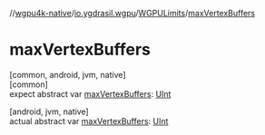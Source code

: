 //[wgpu4k-native](../../../index.md)/[io.ygdrasil.wgpu](../index.md)/[WGPULimits](index.md)/[maxVertexBuffers](max-vertex-buffers.md)

# maxVertexBuffers

[common, android, jvm, native]\
[common]\
expect abstract var [maxVertexBuffers](max-vertex-buffers.md): [UInt](https://kotlinlang.org/api/core/kotlin-stdlib/kotlin/-u-int/index.html)

[android, jvm, native]\
actual abstract var [maxVertexBuffers](max-vertex-buffers.md): [UInt](https://kotlinlang.org/api/core/kotlin-stdlib/kotlin/-u-int/index.html)